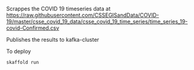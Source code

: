 Scrappes the COVID 19 timeseries data at https://raw.githubusercontent.com/CSSEGISandData/COVID-19/master/csse_covid_19_data/csse_covid_19_time_series/time_series_19-covid-Confirmed.csv

Publishes the results to kafka-cluster

To deploy
```
skaffold run
```
